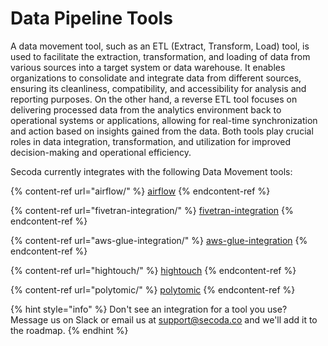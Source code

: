 # Data Pipeline Tools

A data movement tool, such as an ETL (Extract, Transform, Load) tool, is used to facilitate the extraction, transformation, and loading of data from various sources into a target system or data warehouse. It enables organizations to consolidate and integrate data from different sources, ensuring its cleanliness, compatibility, and accessibility for analysis and reporting purposes. On the other hand, a reverse ETL tool focuses on delivering processed data from the analytics environment back to operational systems or applications, allowing for real-time synchronization and action based on insights gained from the data. Both tools play crucial roles in data integration, transformation, and utilization for improved decision-making and operational efficiency.

Secoda currently integrates with the following Data Movement tools:

{% content-ref url="airflow/" %}
[airflow](airflow/)
{% endcontent-ref %}

{% content-ref url="fivetran-integration/" %}
[fivetran-integration](fivetran-integration/)
{% endcontent-ref %}

{% content-ref url="aws-glue-integration/" %}
[aws-glue-integration](aws-glue-integration/)
{% endcontent-ref %}

{% content-ref url="hightouch/" %}
[hightouch](hightouch/)
{% endcontent-ref %}

{% content-ref url="polytomic/" %}
[polytomic](polytomic/)
{% endcontent-ref %}

{% hint style="info" %}
Don't see an integration for a tool you use? Message us on Slack or email us at support@secoda.co and we'll add it to the roadmap.&#x20;
{% endhint %}
